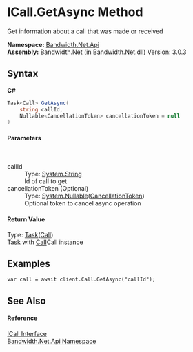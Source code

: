 ﻿# ICall.GetAsync Method 
 

Get information about a call that was made or received

**Namespace:**&nbsp;<a href ="N_Bandwidth_Net_Api.md">Bandwidth.Net.Api</a><br />**Assembly:**&nbsp;Bandwidth.Net (in Bandwidth.Net.dll) Version: 3.0.3

## Syntax

**C#**<br />
``` C#
Task<Call> GetAsync(
	string callId,
	Nullable<CancellationToken> cancellationToken = null
)
```


#### Parameters
&nbsp;<dl><dt>callId</dt><dd>Type: <a href="http://msdn2.microsoft.com/en-us/library/s1wwdcbf" target="_blank">System.String</a><br />Id of call to get</dd><dt>cancellationToken (Optional)</dt><dd>Type: <a href="http://msdn2.microsoft.com/en-us/library/b3h38hb0" target="_blank">System.Nullable</a>(<a href="http://msdn2.microsoft.com/en-us/library/dd384802" target="_blank">CancellationToken</a>)<br />Optional token to cancel async operation</dd></dl>

#### Return Value
Type: <a href="http://msdn2.microsoft.com/en-us/library/dd321424" target="_blank">Task</a>(<a href ="T_Bandwidth_Net_Api_Call.md">Call</a>)<br />Task with <a href ="T_Bandwidth_Net_Api_Call.md">Call</a>Call instance

## Examples

```
var call = await client.Call.GetAsync("callId");
```


## See Also


#### Reference
<a href ="T_Bandwidth_Net_Api_ICall.md">ICall Interface</a><br /><a href ="N_Bandwidth_Net_Api.md">Bandwidth.Net.Api Namespace</a><br />